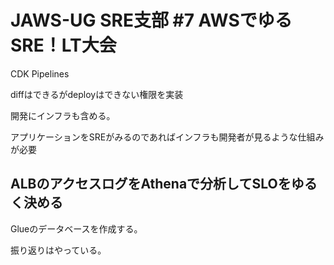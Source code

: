 # JAWS-UG SRE支部 #7 AWSでゆるSRE！LT大会

CDK Pipelines

diffはできるがdeployはできない権限を実装

開発にインフラも含める。

アプリケーションをSREがみるのであればインフラも開発者が見るような仕組みが必要

## ALBのアクセスログをAthenaで分析してSLOをゆるく決める
Glueのデータベースを作成する。


振り返りはやっている。


